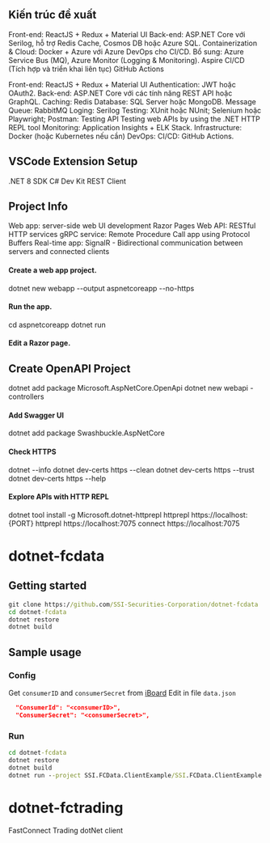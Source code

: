 ## Kiến trúc đề xuất
Front-end: ReactJS + Redux + Material UI 
Back-end: ASP.NET Core với Serilog, hỗ trợ Redis Cache, Cosmos DB hoặc Azure SQL.
Containerization & Cloud: Docker + Azure với Azure DevOps cho CI/CD.
Bổ sung: Azure Service Bus (MQ), Azure Monitor (Logging & Monitoring).
Aspire
CI/CD (Tích hợp và triển khai liên tục)
GitHub Actions

Front-end: ReactJS + Redux + Material UI
Authentication: JWT hoặc OAuth2.
Back-end: ASP.NET Core với các tính năng REST API hoặc GraphQL.
Caching: Redis
Database: SQL Server hoặc MongoDB.
Message Queue: RabbitMQ
Loging: Serilog
Testing: XUnit hoặc NUnit; Selenium hoặc Playwright; Postman: Testing API
Testing web APIs by using the .NET HTTP REPL tool
Monitoring: Application Insights + ELK Stack.
Infrastructure: Docker (hoặc Kubernetes nếu cần)
DevOps: CI/CD: GitHub Actions.

## VSCode Extension Setup
.NET 8 SDK
C# Dev Kit
REST Client

## Project Info
Web app: server-side web UI development Razor Pages
Web API: RESTful HTTP services
gRPC service: Remote Procedure Call app using Protocol Buffers
Real-time app: SignalR - Bidirectional communication between servers and connected clients

#### Create a web app project.
dotnet new webapp --output aspnetcoreapp --no-https
#### Run the app.
cd aspnetcoreapp
dotnet run
#### Edit a Razor page.


## Create OpenAPI Project
dotnet add package Microsoft.AspNetCore.OpenApi
dotnet new webapi -controllers
#### Add Swagger UI
dotnet add package Swashbuckle.AspNetCore




#### Check HTTPS
dotnet --info
dotnet dev-certs https --clean
dotnet dev-certs https --trust
dotnet dev-certs https --help

#### Explore APIs with HTTP REPL
dotnet tool install -g Microsoft.dotnet-httprepl
httprepl https://localhost:{PORT}
httprepl https://localhost:7075
connect https://localhost:7075



# dotnet-fcdata

## Getting started
```cmd
git clone https://github.com/SSI-Securities-Corporation/dotnet-fcdata
cd dotnet-fcdata
dotnet restore
dotnet build
```
## Sample usage
### Config
Get `consumerID` and `consumerSecret` from [iBoard](https://iboard.ssi.com.vn/support/api-service/management)
Edit in file `data.json`
```json
  "ConsumerId": "<consumerID>",
  "ConsumerSecret": "<consumerSecret>",
```
### Run
```cmd
cd dotnet-fcdata
dotnet restore
dotnet build
dotnet run --project SSI.FCData.ClientExample/SSI.FCData.ClientExample.csproj
```

# dotnet-fctrading

FastConnect Trading dotNet client
